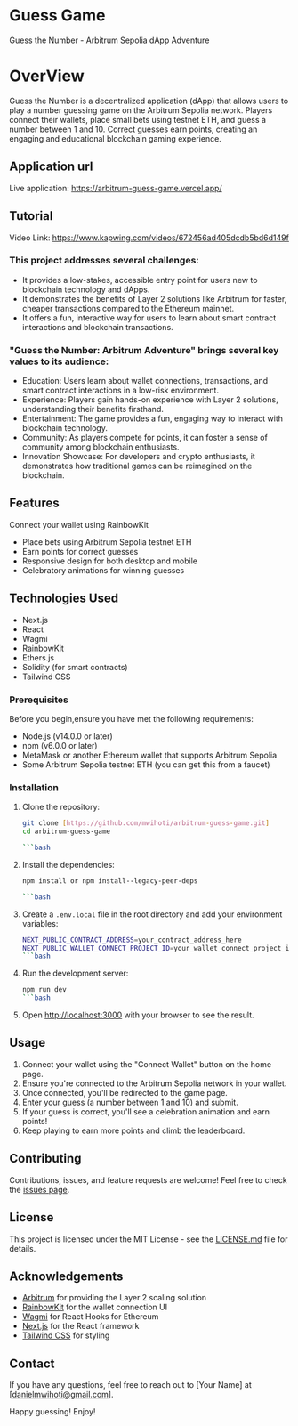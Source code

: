# Guess Game
Guess the Number - Arbitrum Sepolia dApp Adventure

# OverView

Guess the Number is a decentralized application (dApp) that allows users to play a number guessing game on the Arbitrum Sepolia network. Players connect their wallets, place small bets using testnet ETH, and guess a number between 1 and 10. Correct guesses earn points, creating an engaging and educational blockchain gaming experience.

## Application url  
Live application: https://arbitrum-guess-game.vercel.app/

## Tutorial
Video Link: https://www.kapwing.com/videos/672456ad405dcdb5bd6d149f
### This project addresses several challenges:

- It provides a low-stakes, accessible entry point for users new to blockchain technology and dApps.
- It demonstrates the benefits of Layer 2 solutions like Arbitrum for faster, cheaper transactions compared to the         Ethereum mainnet.
- It offers a fun, interactive way for users to learn about smart contract interactions and blockchain transactions.

### "Guess the Number: Arbitrum Adventure" brings several key values to its audience:

- Education: Users learn about wallet connections, transactions, and smart contract interactions in a low-risk environment.
- Experience: Players gain hands-on experience with Layer 2 solutions, understanding their benefits firsthand.
- Entertainment: The game provides a fun, engaging way to interact with blockchain technology.
- Community: As players compete for points, it can foster a sense of community among blockchain enthusiasts.
- Innovation Showcase: For developers and crypto enthusiasts, it demonstrates how traditional games can be reimagined on the blockchain.

## Features

Connect your wallet using RainbowKit
- Place bets using Arbitrum Sepolia testnet ETH
- Earn points for correct guesses
- Responsive design for both desktop and mobile
- Celebratory animations for winning guesses

## Technologies Used

- Next.js
- React
- Wagmi
- RainbowKit
- Ethers.js
- Solidity (for smart contracts)
- Tailwind CSS

### Prerequisites
Before you begin,ensure you have met the following requirements:
- Node.js (v14.0.0 or later)
- npm (v6.0.0 or later)
- MetaMask or another Ethereum wallet that supports Arbitrum Sepolia
- Some Arbitrum Sepolia testnet ETH (you can get this from a faucet)

### Installation

1. Clone the repository:
   ```bash
   git clone [https://github.com/mwihoti/arbitrum-guess-game.git]
   cd arbitrum-guess-game

   ```bash
2. Install the dependencies:

   ```bash
   npm install or npm install--legacy-peer-deps

   ```bash

3. Create a `.env.local` file in the root directory and add your environment variables:
   ```bash
   NEXT_PUBLIC_CONTRACT_ADDRESS=your_contract_address_here
   NEXT_PUBLIC_WALLET_CONNECT_PROJECT_ID=your_wallet_connect_project_id_here
   ```bash

4. Run the development server:
   ```bash
   npm run dev
   ```bash

5. Open [http://localhost:3000](http://localhost:3000) with your browser to see the result.

## Usage

1. Connect your wallet using the "Connect Wallet" button on the home page.
2. Ensure you're connected to the Arbitrum Sepolia network in your wallet.
3. Once connected, you'll be redirected to the game page.
4. Enter your guess (a number between 1 and 10) and submit.
5. If your guess is correct, you'll see a celebration animation and earn points!
6. Keep playing to earn more points and climb the leaderboard.

## Contributing

Contributions, issues, and feature requests are welcome! Feel free to check the [issues page](https://github.com/mwihoti/arbitrum-guess-game.git).

## License

This project is licensed under the MIT License - see the [LICENSE.md](LICENSE.md) file for details.

## Acknowledgements

- [Arbitrum](https://arbitrum.io/) for providing the Layer 2 scaling solution
- [RainbowKit](https://www.rainbowkit.com/) for the wallet connection UI
- [Wagmi](https://wagmi.sh/) for React Hooks for Ethereum
- [Next.js](https://nextjs.org/) for the React framework
- [Tailwind CSS](https://tailwindcss.com/) for styling

## Contact

If you have any questions, feel free to reach out to [Your Name] at [danielmwihoti@gmail.com].

Happy guessing! Enjoy!
